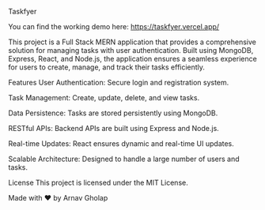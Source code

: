 Taskfyer

You can find the working demo here: https://taskfyer.vercel.app/

This project is a Full Stack MERN application that provides a comprehensive solution for managing tasks with user authentication. Built using MongoDB, Express, React, and Node.js, the application ensures a seamless experience for users to create, manage, and track their tasks efficiently.

Features
User Authentication: Secure login and registration system.

Task Management: Create, update, delete, and view tasks.

Data Persistence: Tasks are stored persistently using MongoDB.

RESTful APIs: Backend APIs are built using Express and Node.js.

Real-time Updates: React ensures dynamic and real-time UI updates.

Scalable Architecture: Designed to handle a large number of users and tasks.

License
This project is licensed under the MIT License.

Made with ❤ by Arnav Gholap
